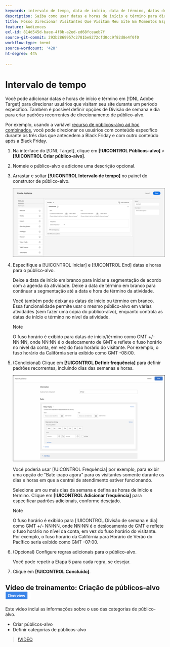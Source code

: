 ```yaml
---
keywords: intervalo de tempo, data de início, data de término, datas de início/término, intervalo de tempo, agenda do target, divisão de semana, divisão de dia, divisão
description: Saiba como usar datas e horas de início e término para direcionar usuários que visitam seu site durante um período específico.
title: Posso Direcionar Visitantes Que Visitam Meu Site Em Momentos Específicos?
feature: Audiences
exl-id: 814d545d-baee-4f8b-a2ed-ed68fceaeb7f
source-git-commit: 293b2869957c2781be8272cfd0cc9f82d8e4f0f0
workflow-type: tm+mt
source-wordcount: '428'
ht-degree: 44%

---
```


# Intervalo de tempo

Você pode adicionar datas e horas de início e término em [!DNL Adobe Target] para direcionar usuários que visitam seu site durante um período específico. Também é possível definir opções de Divisão de semana e dia para criar padrões recorrentes de direcionamento de público-alvo.

Por exemplo, usando a variável [recurso de públicos-alvo ad hoc combinados](/help/main/c-target/combining-multiple-audiences.md#concept_A7386F1EA4394BD2AB72399C225981E5), você pode direcionar os usuários com conteúdo específico durante os três dias que antecedem a Black Friday e com outro conteúdo após a Black Friday.

1. Na interface do [!DNL Target], clique em **[!UICONTROL Públicos-alvo]** > **[!UICONTROL Criar público-alvo]**.
1. Nomeie o público-alvo e adicione uma descrição opcional.
1. Arrastar e soltar **[!UICONTROL Intervalo de tempo]** no painel do construtor de público-alvo.

   ![imagem target_timeframe_dialog](assets/target_timeframe_dialog.png)

1. Especifique a [!UICONTROL Iniciar] e [!UICONTROL End] datas e horas para o público-alvo.

   Deixe a data de início em branco para iniciar a segmentação de acordo com a agenda da atividade. Deixe a data de término em branco para continuar a segmentação até a data e hora de término da atividade.

   Você também pode deixar as datas de início ou término em branco. Essa funcionalidade permite usar o mesmo público-alvo em várias atividades (sem fazer uma cópia do público-alvo), enquanto controla as datas de início e término no nível da atividade.

   >[!NOTE]
   >
   >O fuso horário é exibido para datas de início/término como GMT +/- NN:NN, onde NN:NN é o deslocamento de GMT e reflete o fuso horário no nível da conta, em vez do fuso horário do visitante. Por exemplo, o fuso horário da Califórnia seria exibido como GMT -08:00.

1. (Condicional) Clique em **[!UICONTROL Definir frequência]** para definir padrões recorrentes, incluindo dias das semanas e horas.

   ![Divisão de semana e dia](assets/week_and_day_parting.png)

   Você poderia usar [!UICONTROL Frequência] por exemplo, para exibir uma opção de &quot;Bate-papo agora&quot; para os visitantes somente durante os dias e horas em que a central de atendimento estiver funcionando.

   Selecione um ou mais dias da semana e defina as horas de início e término. Clique em **[!UICONTROL Adicionar frequência]** para especificar padrões adicionais, conforme desejado.

   >[!NOTE]
   >
   >O fuso horário é exibido para [!UICONTROL Divisão de semana e dia] como GMT +/- NN:NN, onde NN:NN é o deslocamento de GMT e reflete o fuso horário no nível da conta, em vez do fuso horário do visitante. Por exemplo, o fuso horário da Califórnia para Horário de Verão do Pacífico seria exibido como GMT -07:00.

1. (Opcional) Configure regras adicionais para o público-alvo.

   Você pode repetir a Etapa 5 para cada regra, se desejar.

1. Clique em **[!UICONTROL Concluído]**.

## Vídeo de treinamento: Criação de públicos-alvo ![Selo de visão geral](/help/main/assets/overview.png)

Este vídeo inclui as informações sobre o uso das categorias de público-alvo.

* Criar públicos-alvo
* Definir categorias de públicos-alvo

>[!VIDEO](https://video.tv.adobe.com/v/17392)
